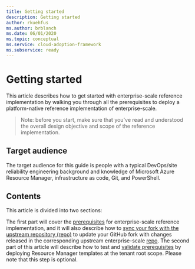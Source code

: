 ```yaml
---
title: Getting started
description: Getting started
author: rkuehfus
ms.author: brblanch
ms.date: 06/01/2020
ms.topic: conceptual
ms.service: cloud-adoption-framework
ms.subservice: ready
---
```


# Getting started

This article describes how to get started with enterprise-scale reference implementation by walking you through all the prerequisites to deploy a platform-native reference implementation of enterprise-scale.
> Note: before you start, make sure that you've read and understood the overall design objective and scope of the reference implementation.

## Target audience

The target audience for this guide is people with a typical DevOps/site reliability engineering background and knowledge of Microsoft Azure Resource Manager, infrastructure as code, Git, and PowerShell.

## Contents

This article is divided into two sections:

 The first part will cover the [prerequisites](./prerequisites.md) for enterprise-scale reference implementation, and it will also describe how to [sync your fork with the upstream repository (repo)](./prerequisites.md#sync-your-fork-with-upstream-repo) to update your GitHub fork with changes released in the corresponding upstream enterprise-scale [repo](https://github.com/Azure/CET-NorthStar). The second part of this article will describe how to test and [validate prerequisites](./validate-prerequisites.md) by deploying Resource Manager templates at the tenant root scope. Please note that this step is optional.
